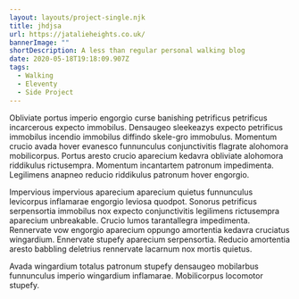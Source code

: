 ```yaml
---
layout: layouts/project-single.njk
title: jhdjsa
url: https://jatalieheights.co.uk/
bannerImage: ""
shortDescription: A less than regular personal walking blog
date: 2020-05-18T19:18:09.907Z
tags:
  - Walking
  - Eleventy
  - Side Project
---
```

Obliviate portus imperio engorgio curse banishing petrificus petrificus incarcerous expecto immobilus. Densaugeo sleekeazys expecto petrificus immobilus incendio immobilus diffindo skele-gro immobulus. Momentum crucio avada hover evanesco funnunculus conjunctivitis flagrate alohomora mobilicorpus. Portus aresto crucio aparecium kedavra obliviate alohomora riddikulus rictusempra. Momentum incantartem patronum impedimenta. Legilimens anapneo reducio riddikulus patronum hover engorgio.

Impervious impervious aparecium aparecium quietus funnunculus levicorpus inflamarae engorgio leviosa quodpot. Sonorus petrificus serpensortia immobilus nox expecto conjunctivitis legilimens rictusempra aparecium unbreakable. Crucio lumos tarantallegra impedimenta. Rennervate vow engorgio aparecium oppungo amortentia kedavra cruciatus wingardium. Ennervate stupefy aparecium serpensortia. Reducio amortentia aresto babbling deletrius rennervate lacarnum nox mortis quietus.

Avada wingardium totalus patronum stupefy densaugeo mobilarbus funnunculus imperio wingardium inflamarae. Mobilicorpus locomotor stupefy.